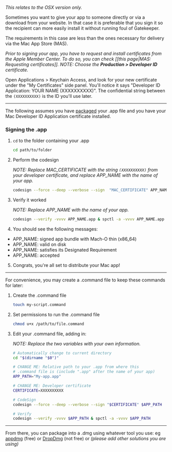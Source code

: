 _This relates to the OSX version only._

Sometimes you want to give your app to someone directly or via a download from your website. In that case it is preferable that you sign it so the recipient can more easily install it without running foul of Gatekeeper.

The requirements in this case are less than the ones necessary for delivery via the Mac App Store (MAS).

*Prior to signing your app, you have to request and install certificates from the Apple Member Center. To do so, you can check [[this page|MAS: Requesting certificates]]. NOTE: Choose the **Production > Developer ID** certificate.*

Open Applications > Keychain Access, and look for your new certificate under the "My Certificates" side panel. You'll notice it says "Developer ID Application: YOUR NAME (XXXXXXXXXX)". The confidential string between the `(XXXXXXXXXX)` is the ID you'll use later.

---

The following assumes you have [packaged](http://docs.nwjs.io/en/latest/For%20Users/Package%20and%20Distribute/) your .app file and you have your Mac Developer ID Application certificate installed.

### Signing the .app

1. `cd` to the folder containing your .app
    ```bash
    cd path/to/folder
    ```

2. Perform the codesign

    _NOTE: Replace MAC_CERTIFICATE with the string `(XXXXXXXXXX)` from your developer certificate, and replace APP_NAME with the name of your app._

    ```bash
    codesign --force --deep --verbose --sign  "MAC_CERTIFICATE" APP_NAME.app
    ```

3. Verify it worked

    _NOTE: Replace APP_NAME with the name of your app._

    ```bash
    codesign --verify -vvvv APP_NAME.app & spctl -a -vvvv APP_NAME.app
    ```

4. You should see the following messages:

- APP_NAME: signed app bundle with Mach-O thin (x86_64)
- APP_NAME: valid on disk
- APP_NAME: satisfies its Designated Requirement
- APP_NAME: accepted

5. Congrats, you're all set to distribute your Mac app!

---

For convenience, you may create a .command file to keep these commands for later:

1. Create the .command file
    ```bash
    touch my-script.command
    ```

2. Set permissions to run the .command file
    ```bash
    chmod u+x /path/to/file.command
    ```

3. Edit your .command file, adding in:

    _NOTE: Replace the two variables with your own information._

    ```bash
    # Automatically change to current directory
    cd "$(dirname "$0")"

    # CHANGE ME: Relative path to your .app from where this 
    # .command file is (include ".app" after the name of your app)
    APP_PATH="My-app.app"

    # CHANGE ME: Developer certificate
    CERTIFICATE=XXXXXXXXXX

    # CodeSign
    codesign --force --deep --verbose --sign "$CERTIFICATE" $APP_PATH

    # Verify
    codesign --verify -vvvv $APP_PATH & spctl -a -vvvv $APP_PATH
    ```

---

From there, you can package into a .dmg using whatever tool you use:
eg [appdmg](https://github.com/LinusU/node-appdmg) (free)
or [DropDmg](https://c-command.com/dropdmg/) (not free)
or *(please add other solutions you are using)*